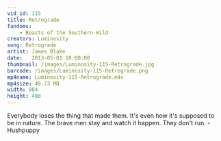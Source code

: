 ```yaml
---
vid_id: 115
title: Retrograde
fandoms:
    - Beasts of the Southern Wild
creators: Luminosity
song: Retrograde
artist: James Blake
date:   2013-05-01 10:00:00
thumbnail: /images/Luminosity-115-Retrograde.jpg
barcode: /images/Luminosity-115-Retrograde.png
mp4name: Luminosity-115-Retrograde.m4v
mp4size: 48.73 MB
width: 884
height: 480
---
```


Everybody loses the thing that made them. It's even how it's supposed to be in nature. The brave men stay and watch it happen. They don't run. - Hushpuppy

